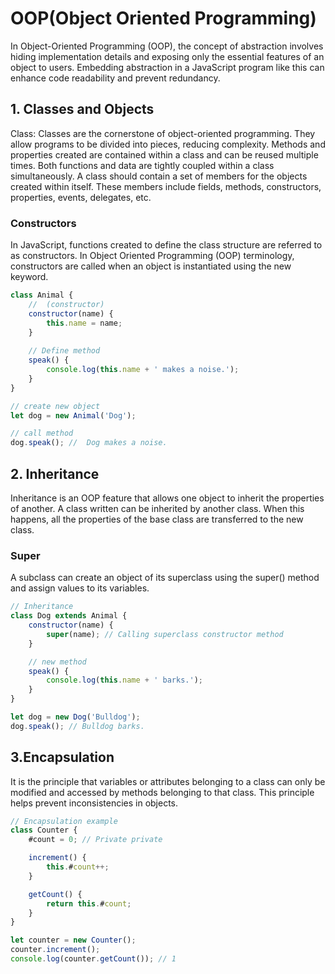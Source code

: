 # OOP(Object Oriented Programming)
In Object-Oriented Programming (OOP), the concept of abstraction involves hiding implementation details and exposing only the essential features of an object to users. Embedding abstraction in a JavaScript program like this can enhance code readability and prevent redundancy.

## 1. Classes and Objects

Class: Classes are the cornerstone of object-oriented programming. They allow programs to be divided into pieces, reducing complexity. Methods and properties created are contained within a class and can be reused multiple times. Both functions and data are tightly coupled within a class simultaneously. A class should contain a set of members for the objects created within itself. These members include fields, methods, constructors, properties, events, delegates, etc.

### Constructors
In JavaScript, functions created to define the class structure are referred to as constructors. In Object Oriented Programming (OOP) terminology, constructors are called when an object is instantiated using the new keyword.

```javascript
class Animal {
    //  (constructor) 
    constructor(name) {
        this.name = name;
    }
    
    // Define method
    speak() {
        console.log(this.name + ' makes a noise.');
    }
}

// create new object
let dog = new Animal('Dog');

// call method
dog.speak(); //  Dog makes a noise.
```

## 2. Inheritance

Inheritance is an OOP feature that allows one object to inherit the properties of another. A class written can be inherited by another class. When this happens, all the properties of the base class are transferred to the new class.

### Super
A subclass can create an object of its superclass using the super() method and assign values to its variables.

```javascript
// Inheritance
class Dog extends Animal {
    constructor(name) {
        super(name); // Calling superclass constructor method
    }

    // new method
    speak() {
        console.log(this.name + ' barks.');
    }
}

let dog = new Dog('Bulldog');
dog.speak(); // Bulldog barks.
```

## 3.Encapsulation
It is the principle that variables or attributes belonging to a class can only be modified and accessed by methods belonging to that class. This principle helps prevent inconsistencies in objects.

```javascript
// Encapsulation example
class Counter {
    #count = 0; // Private private

    increment() {
        this.#count++;
    }

    getCount() {
        return this.#count;
    }
}

let counter = new Counter();
counter.increment();
console.log(counter.getCount()); // 1
```